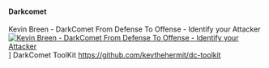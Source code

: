 #### Darkcomet

Kevin Breen - DarkComet From Defense To Offense - Identify your Attacker
[![Kevin Breen - DarkComet From Defense To Offense - Identify your Attacker](http://img.youtube.com/vi/tRM6HrW7BAc/0.jpg)](https://youtu.be/tRM6HrW7BAc "Video Title")]
DarkComet ToolKit
https://github.com/kevthehermit/dc-toolkit 
